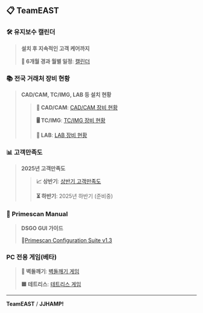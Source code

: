 ## 📋 TeamEAST

### 🛠️ 유지보수 캘린더
> **설치 후 지속적인 고객 케어까지**
>
> **📅 6개월 경과 월별 일정**: [캘린더](./customer-management.html)

### 📚 전국 거래처 장비 현황
> **CAD/CAM, TC/IMG, LAB 등 설치 현황**
>
>> **🦷 CAD/CAM**: [CAD/CAM 장비 현황](./Installed%20Medical%20Device_CADCAM.html)
>> 
>> **🖥️ TC/IMG**: [TC/IMG 장비 현황](./Installed%20Medical%20Device_TCIMG.html)
>> 
>> **🧪 LAB**: [LAB 장비 현황](./Installed%20Medical%20Device_Lab.html)

### 📊 고객만족도
> **2025년 고객만족도**
>
>>**📈 상반기**: [상반기 고객만족도](./CustomerSurveySatisfaction.html)
>>
>>**⏳ 하반기**: 2025년 하반기 (준비중)

### 📖 Primescan Manual
> **DSGO GUI 가이드**
>
>**🔧**[Primescan Configuration Suite v1.3](./Primescan%20Configration%20Suite%20v1.3%20Manual.html)

### PC 전용 게임(베타)

>**🧱 벽돌깨기**: [벽돌깨기 게임](./resource-library.html)
>
>**🟦 테트리스**: [테트리스 게임](./tetris_game.html)

---

**TeamEAST** / **JJHAMP!**
